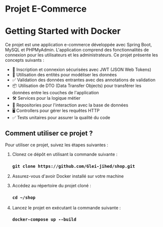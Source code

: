 # Projet E-Commerce
# Getting Started with Docker

Ce projet est une application e-commerce développée avec Spring Boot, MySQL et PHPMyAdmin. L'application comprend des fonctionnalités de connexion pour les utilisateurs et les administrateurs.
Ce projet présente les concepts suivants :
- 🚀 Inscription et connexion sécurisées avec JWT (JSON Web Tokens)
- 🏢 Utilisation des entités pour modéliser les données
- ✅ Validation des données entrantes avec des annotations de validation
- 📦 Utilisation de DTO (Data Transfer Objects) pour transférer les données entre les couches de l'application
- 🛠️ Services pour la logique métier
- 💾 Repositories pour l'interaction avec la base de données
- 🖥️ Controllers pour gérer les requêtes HTTP
- ✅ Tests unitaires pour assurer la qualité du code



## Comment utiliser ce projet ?

Pour utiliser ce projet, suivez les étapes suivantes :

1. Clonez ce dépôt en utilisant la commande suivante :
   ### `git clone https://github.com/Glei-jihed/shop.git`

   
3. Assurez-vous d'avoir Docker installé sur votre machine

   
4. Accédez au répertoire du projet cloné :
   ### `cd ~/shop`

   
5. Lancez le projet en exécutant la commande suivante :
   ### `docker-compose up --build` 



